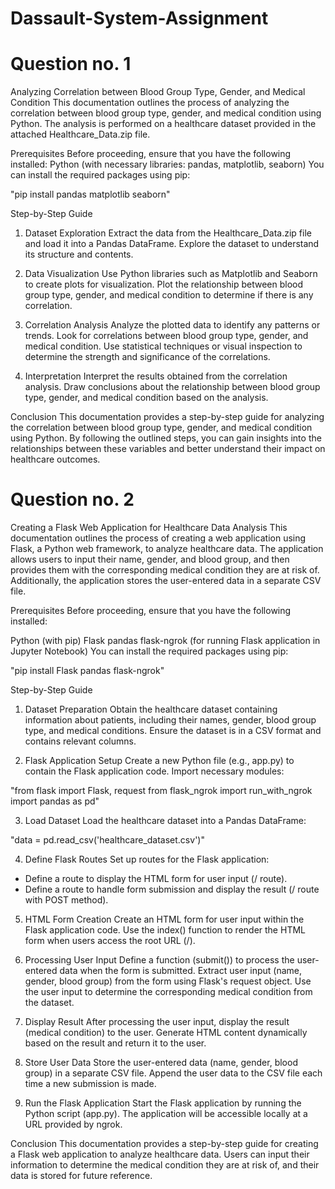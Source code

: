 # Dassault-System-Assignment

# Question no. 1 
Analyzing Correlation between Blood Group Type, Gender, and Medical Condition
This documentation outlines the process of analyzing the correlation between blood group type, gender, and medical condition using Python. The analysis is performed on a healthcare dataset provided in the attached Healthcare_Data.zip file.

Prerequisites
Before proceeding, ensure that you have the following installed:
Python (with necessary libraries: pandas, matplotlib, seaborn)
You can install the required packages using pip:

"pip install pandas matplotlib seaborn"

Step-by-Step Guide
1. Dataset Exploration
Extract the data from the Healthcare_Data.zip file and load it into a Pandas DataFrame.
Explore the dataset to understand its structure and contents.

3. Data Visualization
Use Python libraries such as Matplotlib and Seaborn to create plots for visualization.
Plot the relationship between blood group type, gender, and medical condition to determine if there is any correlation.

5. Correlation Analysis
Analyze the plotted data to identify any patterns or trends.
Look for correlations between blood group type, gender, and medical condition.
Use statistical techniques or visual inspection to determine the strength and significance of the correlations.

7. Interpretation
Interpret the results obtained from the correlation analysis.
Draw conclusions about the relationship between blood group type, gender, and medical condition based on the analysis.

Conclusion
This documentation provides a step-by-step guide for analyzing the correlation between blood group type, gender, and medical condition using Python. By following the outlined steps, you can gain insights into the relationships between these variables and better understand their impact on healthcare outcomes.

# Question no. 2

Creating a Flask Web Application for Healthcare Data Analysis
This documentation outlines the process of creating a web application using Flask, a Python web framework, to analyze healthcare data. The application allows users to input their name, gender, and blood group, and then provides them with the corresponding medical condition they are at risk of. Additionally, the application stores the user-entered data in a separate CSV file.

Prerequisites
Before proceeding, ensure that you have the following installed:

Python (with pip)
Flask
pandas
flask-ngrok (for running Flask application in Jupyter Notebook)
You can install the required packages using pip:

"pip install Flask pandas flask-ngrok"

Step-by-Step Guide
1. Dataset Preparation
Obtain the healthcare dataset containing information about patients, including their names, gender, blood group type, and medical conditions.
Ensure the dataset is in a CSV format and contains relevant columns.

2. Flask Application Setup
Create a new Python file (e.g., app.py) to contain the Flask application code.
Import necessary modules:

"from flask import Flask, request
from flask_ngrok import run_with_ngrok
import pandas as pd"

3. Load Dataset
Load the healthcare dataset into a Pandas DataFrame:

"data = pd.read_csv('healthcare_dataset.csv')"

4. Define Flask Routes
Set up routes for the Flask application:
- Define a route to display the HTML form for user input (/ route).
- Define a route to handle form submission and display the result (/ route with POST method).
  
5. HTML Form Creation
Create an HTML form for user input within the Flask application code.
Use the index() function to render the HTML form when users access the root URL (/).

6. Processing User Input
Define a function (submit()) to process the user-entered data when the form is submitted.
Extract user input (name, gender, blood group) from the form using Flask's request object.
Use the user input to determine the corresponding medical condition from the dataset.

8. Display Result
After processing the user input, display the result (medical condition) to the user.
Generate HTML content dynamically based on the result and return it to the user.

9. Store User Data
Store the user-entered data (name, gender, blood group) in a separate CSV file.
Append the user data to the CSV file each time a new submission is made.

10. Run the Flask Application
Start the Flask application by running the Python script (app.py).
The application will be accessible locally at a URL provided by ngrok.

Conclusion
This documentation provides a step-by-step guide for creating a Flask web application to analyze healthcare data. Users can input their information to determine the medical condition they are at risk of, and their data is stored for future reference.
